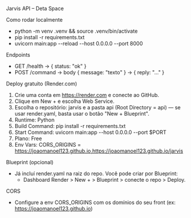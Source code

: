Jarvis API – Deta Space

Como rodar localmente
- python -m venv .venv && source .venv/bin/activate
- pip install -r requirements.txt
- uvicorn main:app --reload --host 0.0.0.0 --port 8000

Endpoints
- GET /health -> { status: "ok" }
- POST /command -> body { message: "texto" } -> { reply: "..." }

Deploy gratuito (Render.com)
1) Crie uma conta em https://render.com e conecte ao GitHub.
2) Clique em New + e escolha Web Service.
3) Escolha o repositório: jarvis e a pasta api (Root Directory = api) — se usar render.yaml, basta usar o botão "New + Blueprint".
4) Runtime: Python
5) Build Command: pip install -r requirements.txt
6) Start Command: uvicorn main:app --host 0.0.0.0 --port $PORT
7) Plano: Free
8) Env Vars: CORS_ORIGINS = https://joaomanoel123.github.io,https://joaomanoel123.github.io/jarvis

Blueprint (opcional)
- Já incluí render.yaml na raiz do repo. Você pode criar por Blueprint:
  - Dashboard Render > New + > Blueprint > conecte o repo > Deploy.

CORS
- Configure a env CORS_ORIGINS com os domínios do seu front (ex: https://joaomanoel123.github.io)
